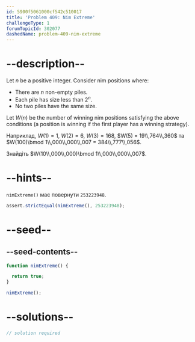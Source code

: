 ```yaml
---
id: 5900f5061000cf542c510017
title: 'Problem 409: Nim Extreme'
challengeType: 1
forumTopicId: 302077
dashedName: problem-409-nim-extreme
---
```


# --description--

Let $n$ be a positive integer. Consider nim positions where:

- There are $n$ non-empty piles.
- Each pile has size less than $2^n$.
- No two piles have the same size.

Let $W(n)$ be the number of winning nim positions satisfying the above conditions (a position is winning if the first player has a winning strategy).

Наприклад, $W(1) = 1$, $W(2) = 6$, $W(3) = 168$, $W(5) = 19\\,764\\,360$ та $W(100)\bmod 1\\,000\\,000\\,007 = 384\\,777\\,056$.

Знайдіть $W(10\\,000\\,000)\bmod 1\\,000\\,000\\,007$.

# --hints--

`nimExtreme()` має повернути `253223948`.

```js
assert.strictEqual(nimExtreme(), 253223948);
```

# --seed--

## --seed-contents--

```js
function nimExtreme() {

  return true;
}

nimExtreme();
```

# --solutions--

```js
// solution required
```
